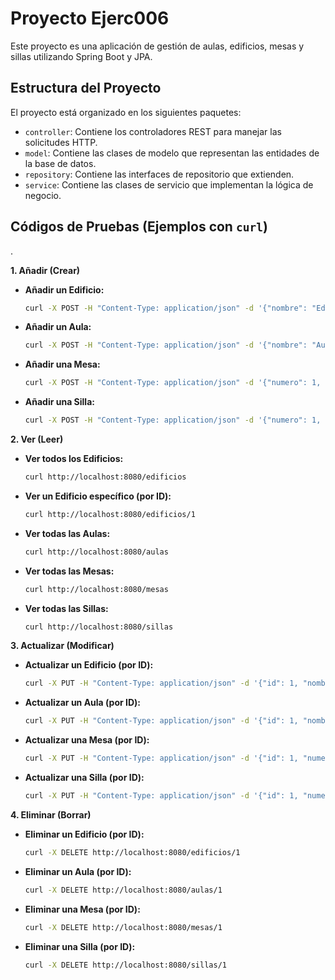 # Proyecto Ejerc006

Este proyecto es una aplicación de gestión de aulas, edificios, mesas y sillas utilizando Spring Boot y JPA.

## Estructura del Proyecto

El proyecto está organizado en los siguientes paquetes:

- `controller`: Contiene los controladores REST para manejar las solicitudes HTTP.
- `model`: Contiene las clases de modelo que representan las entidades de la base de datos.
- `repository`: Contiene las interfaces de repositorio que extienden.
- `service`: Contiene las clases de servicio que implementan la lógica de negocio.

## Códigos de Pruebas (Ejemplos con `curl`)

.

**1. Añadir (Crear)**

*   **Añadir un Edificio:**

    ```bash
    curl -X POST -H "Content-Type: application/json" -d '{"nombre": "Edificio A", "direccion": "Calle Principal, 123"}' http://localhost:8080/edificios
    ```

*   **Añadir un Aula:**

    ```bash
    curl -X POST -H "Content-Type: application/json" -d '{"nombre": "Aula 101", "capacidad": 30}' http://localhost:8080/aulas
    ```

*   **Añadir una Mesa:**

    ```bash
    curl -X POST -H "Content-Type: application/json" -d '{"numero": 1, "tipo": "escritorio"}' http://localhost:8080/mesas
    ```

*   **Añadir una Silla:**

    ```bash
    curl -X POST -H "Content-Type: application/json" -d '{"numero": 1, "tipo": "plastico"}' http://localhost:8080/sillas
    ```

**2. Ver (Leer)**

*   **Ver todos los Edificios:**

    ```bash
    curl http://localhost:8080/edificios
    ```

*   **Ver un Edificio específico (por ID):**

    ```bash
    curl http://localhost:8080/edificios/1
    ```

*   **Ver todas las Aulas:**

    ```bash
    curl http://localhost:8080/aulas
    ```

*   **Ver todas las Mesas:**

    ```bash
    curl http://localhost:8080/mesas
    ```

*   **Ver todas las Sillas:**

    ```bash
    curl http://localhost:8080/sillas
    ```

**3. Actualizar (Modificar)**

*   **Actualizar un Edificio (por ID):**

    ```bash
    curl -X PUT -H "Content-Type: application/json" -d '{"id": 1, "nombre": "Edificio Central", "direccion": "Avenida Principal, 45"}' http://localhost:8080/edificios/1
    ```

*   **Actualizar un Aula (por ID):**

    ```bash
    curl -X PUT -H "Content-Type: application/json" -d '{"id": 1, "nombre": "Aula Central", "capacidad": 50}' http://localhost:8080/aulas/1
    ```

*   **Actualizar una Mesa (por ID):**

    ```bash
    curl -X PUT -H "Content-Type: application/json" -d '{"id": 1, "numero": 2, "tipo": "escritorio"}' http://localhost:8080/mesas/1
    ```

*   **Actualizar una Silla (por ID):**

    ```bash
    curl -X PUT -H "Content-Type: application/json" -d '{"id": 1, "numero": 2, "tipo": "plastico"}' http://localhost:8080/sillas/1
    ```

**4. Eliminar (Borrar)**

*   **Eliminar un Edificio (por ID):**

    ```bash
    curl -X DELETE http://localhost:8080/edificios/1
    ```

*   **Eliminar un Aula (por ID):**

    ```bash
    curl -X DELETE http://localhost:8080/aulas/1
    ```

*   **Eliminar una Mesa (por ID):**

    ```bash
    curl -X DELETE http://localhost:8080/mesas/1
    ```

*   **Eliminar una Silla (por ID):**

    ```bash
    curl -X DELETE http://localhost:8080/sillas/1
    ```
